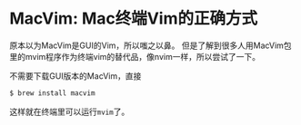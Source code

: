 # MacVim: Mac终端Vim的正确方式

原本以为MacVim是GUI的Vim，所以嗤之以鼻。
但是了解到很多人用MacVim包里的mvim程序作为终端vim的替代品，像nvim一样，所以尝试了一下。

不需要下载GUI版本的MacVim，直接
```sh
$ brew install macvim
```
这样就在终端里可以运行`mvim`了。



